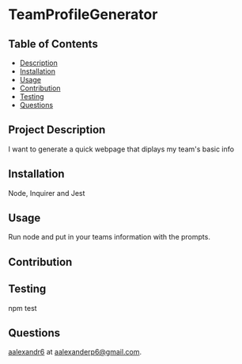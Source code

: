 # TeamProfileGenerator
  
## Table of Contents

- [Description](#project-description)
- [Installation](#installation)
- [Usage](#usage)
- [Contribution](#contribution)
- [Testing](#testing)
- [Questions](#questions)
  
## Project Description

I want to generate a quick webpage that diplays my team's basic info

## Installation

Node, Inquirer and Jest 
  
## Usage

Run node and put in your teams information with the prompts.
  
## Contribution

## Testing

npm test
  
## Questions

[aalexandr6](https://github.com/aalexandr6) at aalexanderp6@gmail.com.
